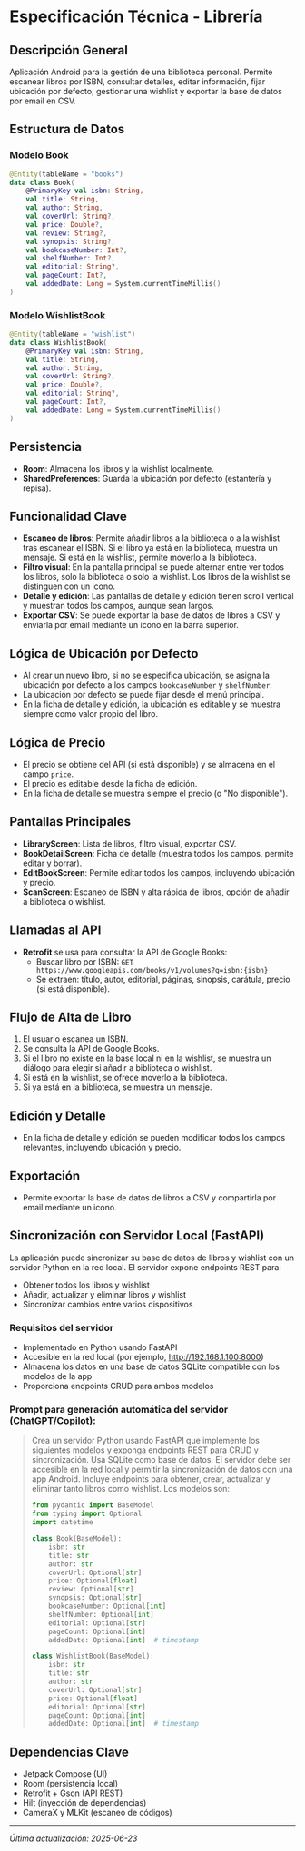 # Especificación Técnica - Librería

## Descripción General
Aplicación Android para la gestión de una biblioteca personal. Permite escanear libros por ISBN, consultar detalles, editar información, fijar ubicación por defecto, gestionar una wishlist y exportar la base de datos por email en CSV.

## Estructura de Datos

### Modelo Book
```kotlin
@Entity(tableName = "books")
data class Book(
    @PrimaryKey val isbn: String,
    val title: String,
    val author: String,
    val coverUrl: String?,
    val price: Double?,
    val review: String?,
    val synopsis: String?,
    val bookcaseNumber: Int?,
    val shelfNumber: Int?,
    val editorial: String?,
    val pageCount: Int?,
    val addedDate: Long = System.currentTimeMillis()
)
```

### Modelo WishlistBook
```kotlin
@Entity(tableName = "wishlist")
data class WishlistBook(
    @PrimaryKey val isbn: String,
    val title: String,
    val author: String,
    val coverUrl: String?,
    val price: Double?,
    val editorial: String?,
    val pageCount: Int?,
    val addedDate: Long = System.currentTimeMillis()
)
```

## Persistencia
- **Room**: Almacena los libros y la wishlist localmente.
- **SharedPreferences**: Guarda la ubicación por defecto (estantería y repisa).

## Funcionalidad Clave
- **Escaneo de libros**: Permite añadir libros a la biblioteca o a la wishlist tras escanear el ISBN. Si el libro ya está en la biblioteca, muestra un mensaje. Si está en la wishlist, permite moverlo a la biblioteca.
- **Filtro visual**: En la pantalla principal se puede alternar entre ver todos los libros, solo la biblioteca o solo la wishlist. Los libros de la wishlist se distinguen con un icono.
- **Detalle y edición**: Las pantallas de detalle y edición tienen scroll vertical y muestran todos los campos, aunque sean largos.
- **Exportar CSV**: Se puede exportar la base de datos de libros a CSV y enviarla por email mediante un icono en la barra superior.

## Lógica de Ubicación por Defecto
- Al crear un nuevo libro, si no se especifica ubicación, se asigna la ubicación por defecto a los campos `bookcaseNumber` y `shelfNumber`.
- La ubicación por defecto se puede fijar desde el menú principal.
- En la ficha de detalle y edición, la ubicación es editable y se muestra siempre como valor propio del libro.

## Lógica de Precio
- El precio se obtiene del API (si está disponible) y se almacena en el campo `price`.
- El precio es editable desde la ficha de edición.
- En la ficha de detalle se muestra siempre el precio (o "No disponible").

## Pantallas Principales
- **LibraryScreen**: Lista de libros, filtro visual, exportar CSV.
- **BookDetailScreen**: Ficha de detalle (muestra todos los campos, permite editar y borrar).
- **EditBookScreen**: Permite editar todos los campos, incluyendo ubicación y precio.
- **ScanScreen**: Escaneo de ISBN y alta rápida de libros, opción de añadir a biblioteca o wishlist.

## Llamadas al API
- **Retrofit** se usa para consultar la API de Google Books:
    - Buscar libro por ISBN: `GET https://www.googleapis.com/books/v1/volumes?q=isbn:{isbn}`
    - Se extraen: título, autor, editorial, páginas, sinopsis, carátula, precio (si está disponible).

## Flujo de Alta de Libro
1. El usuario escanea un ISBN.
2. Se consulta la API de Google Books.
3. Si el libro no existe en la base local ni en la wishlist, se muestra un diálogo para elegir si añadir a biblioteca o wishlist.
4. Si está en la wishlist, se ofrece moverlo a la biblioteca.
5. Si ya está en la biblioteca, se muestra un mensaje.

## Edición y Detalle
- En la ficha de detalle y edición se pueden modificar todos los campos relevantes, incluyendo ubicación y precio.

## Exportación
- Permite exportar la base de datos de libros a CSV y compartirla por email mediante un icono.

## Sincronización con Servidor Local (FastAPI)

La aplicación puede sincronizar su base de datos de libros y wishlist con un servidor Python en la red local. El servidor expone endpoints REST para:
- Obtener todos los libros y wishlist
- Añadir, actualizar y eliminar libros y wishlist
- Sincronizar cambios entre varios dispositivos

### Requisitos del servidor
- Implementado en Python usando FastAPI
- Accesible en la red local (por ejemplo, http://192.168.1.100:8000)
- Almacena los datos en una base de datos SQLite compatible con los modelos de la app
- Proporciona endpoints CRUD para ambos modelos

### Prompt para generación automática del servidor (ChatGPT/Copilot):

> Crea un servidor Python usando FastAPI que implemente los siguientes modelos y exponga endpoints REST para CRUD y sincronización. Usa SQLite como base de datos. El servidor debe ser accesible en la red local y permitir la sincronización de datos con una app Android. Incluye endpoints para obtener, crear, actualizar y eliminar tanto libros como wishlist. Los modelos son:
>
> ```python
> from pydantic import BaseModel
> from typing import Optional
> import datetime
>
> class Book(BaseModel):
>     isbn: str
>     title: str
>     author: str
>     coverUrl: Optional[str]
>     price: Optional[float]
>     review: Optional[str]
>     synopsis: Optional[str]
>     bookcaseNumber: Optional[int]
>     shelfNumber: Optional[int]
>     editorial: Optional[str]
>     pageCount: Optional[int]
>     addedDate: Optional[int]  # timestamp
>
> class WishlistBook(BaseModel):
>     isbn: str
>     title: str
>     author: str
>     coverUrl: Optional[str]
>     price: Optional[float]
>     editorial: Optional[str]
>     pageCount: Optional[int]
>     addedDate: Optional[int]  # timestamp
> ```

## Dependencias Clave
- Jetpack Compose (UI)
- Room (persistencia local)
- Retrofit + Gson (API REST)
- Hilt (inyección de dependencias)
- CameraX y MLKit (escaneo de códigos)

---

*Última actualización: 2025-06-23*

